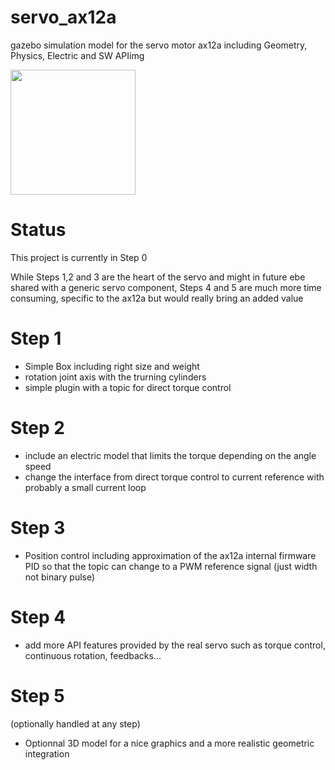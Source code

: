 # servo_ax12a
gazebo simulation model for the servo motor ax12a including Geometry, Physics, Electric and SW APIimg 

<img src="https://github.com/Roblibs/servo_ax12a/blob/master/media/AX12A.jpg" height=200>


# Status
This project is currently in Step 0

While Steps 1,2 and 3 are the heart of the servo and might in future ebe shared with a generic servo component,
Steps 4 and 5 are much more time consuming, specific to the ax12a but would really bring an added value

# Step 1
- Simple Box including right size and weight
- rotation joint axis with the trurning cylinders
- simple plugin with a topic for direct torque control

# Step 2
- include an electric model that limits the torque depending on the angle speed
- change the interface from direct torque control to current reference with probably a small current loop 

# Step 3
- Position control including approximation of the ax12a internal firmware PID so that the topic can change to a PWM reference signal (just width not binary pulse)

# Step 4
- add more API features provided by the real servo such as torque control, continuous rotation, feedbacks...

# Step 5
(optionally handled at any step)
- Optionnal 3D model for a nice graphics and a more realistic geometric integration


